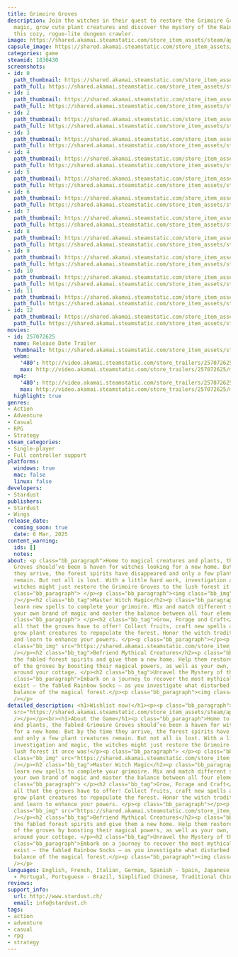 ```yaml
---
title: Grimoire Groves
description: Join the witches in their quest to restore the Grimoire Groves! Master
  magic, grow cute plant creatures and discover the mystery of the Rainbow Socks in
  this cozy, rogue-lite dungeon crawler.
image: https://shared.akamai.steamstatic.com/store_item_assets/steam/apps/1830430/header.jpg?t=1731613932
capsule_image: https://shared.akamai.steamstatic.com/store_item_assets/steam/apps/1830430/capsule_231x87.jpg?t=1731613932
categories: game
steamid: 1830430
screenshots:
- id: 0
  path_thumbnail: https://shared.akamai.steamstatic.com/store_item_assets/steam/apps/1830430/ss_03af99fd54d6de8e78556ff4b89f7a18474a9747.600x338.jpg?t=1731613932
  path_full: https://shared.akamai.steamstatic.com/store_item_assets/steam/apps/1830430/ss_03af99fd54d6de8e78556ff4b89f7a18474a9747.1920x1080.jpg?t=1731613932
- id: 1
  path_thumbnail: https://shared.akamai.steamstatic.com/store_item_assets/steam/apps/1830430/ss_962f7ae6637be83c98f539a29416b3bd65a9617e.600x338.jpg?t=1731613932
  path_full: https://shared.akamai.steamstatic.com/store_item_assets/steam/apps/1830430/ss_962f7ae6637be83c98f539a29416b3bd65a9617e.1920x1080.jpg?t=1731613932
- id: 2
  path_thumbnail: https://shared.akamai.steamstatic.com/store_item_assets/steam/apps/1830430/ss_f4f5f40ca913a6ec086d770bfe4eda1dcabd1e33.600x338.jpg?t=1731613932
  path_full: https://shared.akamai.steamstatic.com/store_item_assets/steam/apps/1830430/ss_f4f5f40ca913a6ec086d770bfe4eda1dcabd1e33.1920x1080.jpg?t=1731613932
- id: 3
  path_thumbnail: https://shared.akamai.steamstatic.com/store_item_assets/steam/apps/1830430/ss_4603fcdc014f8b89bac1c97f5d3d6d4d63b2c729.600x338.jpg?t=1731613932
  path_full: https://shared.akamai.steamstatic.com/store_item_assets/steam/apps/1830430/ss_4603fcdc014f8b89bac1c97f5d3d6d4d63b2c729.1920x1080.jpg?t=1731613932
- id: 4
  path_thumbnail: https://shared.akamai.steamstatic.com/store_item_assets/steam/apps/1830430/ss_f289698b8d51cd364fa821f60af21b5afb5a53e1.600x338.jpg?t=1731613932
  path_full: https://shared.akamai.steamstatic.com/store_item_assets/steam/apps/1830430/ss_f289698b8d51cd364fa821f60af21b5afb5a53e1.1920x1080.jpg?t=1731613932
- id: 5
  path_thumbnail: https://shared.akamai.steamstatic.com/store_item_assets/steam/apps/1830430/ss_ae0989212adf6842be68077b5b00e1c22badd35c.600x338.jpg?t=1731613932
  path_full: https://shared.akamai.steamstatic.com/store_item_assets/steam/apps/1830430/ss_ae0989212adf6842be68077b5b00e1c22badd35c.1920x1080.jpg?t=1731613932
- id: 6
  path_thumbnail: https://shared.akamai.steamstatic.com/store_item_assets/steam/apps/1830430/ss_a20b829f647486b8214fb64d00223ffa8f98da61.600x338.jpg?t=1731613932
  path_full: https://shared.akamai.steamstatic.com/store_item_assets/steam/apps/1830430/ss_a20b829f647486b8214fb64d00223ffa8f98da61.1920x1080.jpg?t=1731613932
- id: 7
  path_thumbnail: https://shared.akamai.steamstatic.com/store_item_assets/steam/apps/1830430/ss_7fd48b31c94bcbb1fc1c3a7e3e42a6e09cd078e1.600x338.jpg?t=1731613932
  path_full: https://shared.akamai.steamstatic.com/store_item_assets/steam/apps/1830430/ss_7fd48b31c94bcbb1fc1c3a7e3e42a6e09cd078e1.1920x1080.jpg?t=1731613932
- id: 8
  path_thumbnail: https://shared.akamai.steamstatic.com/store_item_assets/steam/apps/1830430/ss_9fa93e8581dbb2cacc901e4a9f6290a61f86b553.600x338.jpg?t=1731613932
  path_full: https://shared.akamai.steamstatic.com/store_item_assets/steam/apps/1830430/ss_9fa93e8581dbb2cacc901e4a9f6290a61f86b553.1920x1080.jpg?t=1731613932
- id: 9
  path_thumbnail: https://shared.akamai.steamstatic.com/store_item_assets/steam/apps/1830430/ss_0359b9f8d2fac892970aef017cc04e1a76799329.600x338.jpg?t=1731613932
  path_full: https://shared.akamai.steamstatic.com/store_item_assets/steam/apps/1830430/ss_0359b9f8d2fac892970aef017cc04e1a76799329.1920x1080.jpg?t=1731613932
- id: 10
  path_thumbnail: https://shared.akamai.steamstatic.com/store_item_assets/steam/apps/1830430/ss_b49428d8a928c023c5fede1af327f7deac12dfc4.600x338.jpg?t=1731613932
  path_full: https://shared.akamai.steamstatic.com/store_item_assets/steam/apps/1830430/ss_b49428d8a928c023c5fede1af327f7deac12dfc4.1920x1080.jpg?t=1731613932
- id: 11
  path_thumbnail: https://shared.akamai.steamstatic.com/store_item_assets/steam/apps/1830430/ss_81deebbfc16f56afd1c9e648f32180ce72343866.600x338.jpg?t=1731613932
  path_full: https://shared.akamai.steamstatic.com/store_item_assets/steam/apps/1830430/ss_81deebbfc16f56afd1c9e648f32180ce72343866.1920x1080.jpg?t=1731613932
- id: 12
  path_thumbnail: https://shared.akamai.steamstatic.com/store_item_assets/steam/apps/1830430/ss_273c0be852cef5f114860d3e1a46a762137b6b1c.600x338.jpg?t=1731613932
  path_full: https://shared.akamai.steamstatic.com/store_item_assets/steam/apps/1830430/ss_273c0be852cef5f114860d3e1a46a762137b6b1c.1920x1080.jpg?t=1731613932
movies:
- id: 257072625
  name: Release Date Trailer
  thumbnail: https://shared.akamai.steamstatic.com/store_item_assets/steam/apps/257072625/03e4941d0e46be66310959ee39c6236aae472640/movie_600x337.jpg?t=1731607980
  webm:
    '480': http://video.akamai.steamstatic.com/store_trailers/257072625/movie480_vp9.webm?t=1731607980
    max: http://video.akamai.steamstatic.com/store_trailers/257072625/movie_max_vp9.webm?t=1731607980
  mp4:
    '480': http://video.akamai.steamstatic.com/store_trailers/257072625/movie480.mp4?t=1731607980
    max: http://video.akamai.steamstatic.com/store_trailers/257072625/movie_max.mp4?t=1731607980
  highlight: true
genres:
- Action
- Adventure
- Casual
- RPG
- Strategy
steam_categories:
- Single-player
- Full controller support
platforms:
  windows: true
  mac: false
  linux: false
developers:
- Stardust
publishers:
- Stardust
- Wings
release_date:
  coming_soon: true
  date: 6 Mar, 2025
content_warning:
  ids: []
  notes:
about: <p class="bb_paragraph">Home to magical creatures and plants, the fabled Grimoire
  Groves should’ve been a haven for witches looking for a new home. But by the time
  they arrive, the forest spirits have disappeared and only a few plant creatures
  remain. But not all is lost. With a little hard work, investigation and magic, the
  witches might just restore the Grimoire Groves to the lush forest it once was!</p><p
  class="bb_paragraph"> </p><p class="bb_paragraph"><img class="bb_img" src="https://shared.akamai.steamstatic.com/store_item_assets/steam/apps/1830430/extras/Fight.gif?t=1731613932"
  /></p><h2 class="bb_tag">Master Witch Magic</h2><p class="bb_paragraph">Unlock and
  learn new spells to complete your grimoire. Mix and match different spells to find
  your own brand of magic and master the balance between all four elements. </p><p
  class="bb_paragraph"> </p><h2 class="bb_tag">Grow, Forage and Craft</h2><p class="bb_paragraph">Discover
  all that the groves have to offer! Collect fruits, craft new spells and items and
  grow plant creatures to repopulate the forest. Honor the witch tradition of foraging
  and learn to enhance your powers. </p><p class="bb_paragraph"></p><p class="bb_paragraph"><img
  class="bb_img" src="https://shared.akamai.steamstatic.com/store_item_assets/steam/apps/1830430/extras/Spirits.gif?t=1731613932"
  /></p><h2 class="bb_tag">Befriend Mythical Creatures</h2><p class="bb_paragraph">Find
  the fabled forest spirits and give them a new home. Help them restore the balance
  of the groves by boosting their magical powers, as well as your own, with decorations
  around your cottage. </p><h2 class="bb_tag">Unravel the Mystery of the Rainbow Socks</h2><p
  class="bb_paragraph">Embark on a journey to recover the most mythical item to ever
  exist – the fabled Rainbow Socks – as you investigate what disturbed the careful
  balance of the magical forest.</p><p class="bb_paragraph"><img class="bb_img" src="https://shared.akamai.steamstatic.com/store_item_assets/steam/apps/1830430/extras/Garden.gif?t=1731613932"
  /></p>
detailed_description: <h1>Wishlist now!</h1><p><p class="bb_paragraph"><img class="bb_img"
  src="https://shared.akamai.steamstatic.com/store_item_assets/steam/apps/1830430/extras/WishlistNow_DancingShroomsBanner.gif?t=1731613932"
  /></p></p><br><h1>About the Game</h1><p class="bb_paragraph">Home to magical creatures
  and plants, the fabled Grimoire Groves should’ve been a haven for witches looking
  for a new home. But by the time they arrive, the forest spirits have disappeared
  and only a few plant creatures remain. But not all is lost. With a little hard work,
  investigation and magic, the witches might just restore the Grimoire Groves to the
  lush forest it once was!</p><p class="bb_paragraph"> </p><p class="bb_paragraph"><img
  class="bb_img" src="https://shared.akamai.steamstatic.com/store_item_assets/steam/apps/1830430/extras/Fight.gif?t=1731613932"
  /></p><h2 class="bb_tag">Master Witch Magic</h2><p class="bb_paragraph">Unlock and
  learn new spells to complete your grimoire. Mix and match different spells to find
  your own brand of magic and master the balance between all four elements. </p><p
  class="bb_paragraph"> </p><h2 class="bb_tag">Grow, Forage and Craft</h2><p class="bb_paragraph">Discover
  all that the groves have to offer! Collect fruits, craft new spells and items and
  grow plant creatures to repopulate the forest. Honor the witch tradition of foraging
  and learn to enhance your powers. </p><p class="bb_paragraph"></p><p class="bb_paragraph"><img
  class="bb_img" src="https://shared.akamai.steamstatic.com/store_item_assets/steam/apps/1830430/extras/Spirits.gif?t=1731613932"
  /></p><h2 class="bb_tag">Befriend Mythical Creatures</h2><p class="bb_paragraph">Find
  the fabled forest spirits and give them a new home. Help them restore the balance
  of the groves by boosting their magical powers, as well as your own, with decorations
  around your cottage. </p><h2 class="bb_tag">Unravel the Mystery of the Rainbow Socks</h2><p
  class="bb_paragraph">Embark on a journey to recover the most mythical item to ever
  exist – the fabled Rainbow Socks – as you investigate what disturbed the careful
  balance of the magical forest.</p><p class="bb_paragraph"><img class="bb_img" src="https://shared.akamai.steamstatic.com/store_item_assets/steam/apps/1830430/extras/Garden.gif?t=1731613932"
  /></p>
languages: English, French, Italian, German, Spanish - Spain, Japanese, Portuguese
  - Portugal, Portuguese - Brazil, Simplified Chinese, Traditional Chinese
reviews:
support_info:
  url: http://www.stardust.ch/
  email: info@stardust.ch
tags:
- action
- adventure
- casual
- rpg
- strategy
---
```



